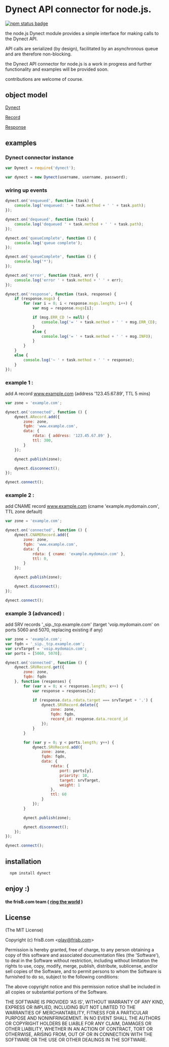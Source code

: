 Dynect API connector for node.js.
===

[![npm status badge](https://nodei.co/npm/dynect.png?stars=true&downloads=true)](https://nodei.co/npm/dynect/)

the node.js Dynect module provides a simple interface for making calls to the Dynect API.

API calls are serialized (by design), facilitated by an asynchronous queue and are therefore non-blocking.

the Dynect API connector for node.js is a work in progress and further functionality and examples will be provided soon.

contributions are welcome of course.

## object model

[Dynect](https://github.com/frisb/dynect/wiki/Dynect)

[Record](https://github.com/frisb/dynect/wiki/Record)

[Response](https://github.com/frisb/dynect/wiki/Response)

## examples

### Dynect connector instance

``` js
var Dynect = require('dynect');

var dynect = new Dynect(username, username, password);
```


### wiring up events

``` js
dynect.on('enqueued', function (task) {
	console.log('enqueued: ' + task.method + ' ' + task.path);
});

dynect.on('dequeued', function (task) {
	console.log('dequeued ' + task.method + ' ' + task.path);
});

dynect.on('queueComplete', function () {
	console.log('queue complete');
});

dynect.on('queueComplete', function () {
	console.log('*');
});

dynect.on('error', function (task, err) {
	console.log('error ' + task.method + ' ' + err);
});

dynect.on('response', function (task, response) {
	if (response.msgs) {
		for (var i = 0; i < response.msgs.length; i++) {
			var msg = response.msgs[i];

			if (msg.ERR_CD != null) {
				console.log('= ' + task.method + ' ' + msg.ERR_CD);
			}
			else {
				console.log('= ' + task.method + ' ' + msg.INFO);
			}
		}
	}
	else {
		console.log('~ ' + task.method + ' ' + response);
	}
});
```


### example 1 :
 
add A record www.example.com (address '123.45.67.89', TTL 5 mins)

``` js
var zone = 'example.com';

dynect.on('connected', function () {
	dynect.ARecord.add({
		zone: zone,
		fqdn: 'www.example.com',
		data: {
			rdata: { address: '123.45.67.89' },
			ttl: 300,
		}
	});

	dynect.publish(zone);

	dynect.disconnect();
});

dynect.connect();
```

### example 2 : 

add CNAME record www.example.com (cname 'example.mydomain.com', TTL zone default)

``` js
var zone = 'example.com';

dynect.on('connected', function () {
	dynect.CNAMERecord.add({
		zone: zone,
		fqdn: 'www.example.com',
		data: {
			rdata: { cname: 'example.mydomain.com' },
			ttl: 0,
		}
	});

	dynect.publish(zone);

	dynect.disconnect();
});

dynect.connect();
```

### example 3 (advanced) : 

add SRV records '_sip._tcp.example.com' (target 'voip.mydomain.com' on ports 5060 and 5070, replacing existing if any)

``` js
var zone = 'example.com';
var fqdn = '_sip._tcp.example.com';
var srvTarget = 'voip.mydomain.com';
var ports = [5060, 5070];

dynect.on('connected', function () {
	dynect.SRVRecord.get({
		zone: zone,
		fqdn: fqdn
	}, function (responses) {
		for (var x = 0; x < responses.length; x++) {
			var response = responses[x];

			if (response.data.rdata.target === srvTarget + '.') {
				dynect.SRVRecord.delete({
					zone: zone,
					fqdn: fqdn,
					record_id: response.data.record_id
				});
			}
		}

		for (var y = 0; y < ports.length; y++) {
			dynect.SRVRecord.add({
				zone: zone,
				fqdn: fqdn,
				data: {
					rdata: {
						port: ports[y],
						priority: 10,
						target: srvTarget,
						weight: 1
					},
					ttl: 60
				}
			});
		}

		dynect.publish(zone);

		dynect.disconnect();
	});
});

dynect.connect();
```

## installation

```
  npm install dynect
```

## enjoy :)

#### the frisB.com team ( [ring the world](http://www.frisb.com "frisB.com") )


## License

(The MIT License)

Copyright (c) frisB.com &lt;play@frisb.com&gt;

Permission is hereby granted, free of charge, to any person obtaining
a copy of this software and associated documentation files (the
'Software'), to deal in the Software without restriction, including
without limitation the rights to use, copy, modify, merge, publish,
distribute, sublicense, and/or sell copies of the Software, and to
permit persons to whom the Software is furnished to do so, subject to
the following conditions:

The above copyright notice and this permission notice shall be
included in all copies or substantial portions of the Software.

THE SOFTWARE IS PROVIDED 'AS IS', WITHOUT WARRANTY OF ANY KIND,
EXPRESS OR IMPLIED, INCLUDING BUT NOT LIMITED TO THE WARRANTIES OF
MERCHANTABILITY, FITNESS FOR A PARTICULAR PURPOSE AND NONINFRINGEMENT.
IN NO EVENT SHALL THE AUTHORS OR COPYRIGHT HOLDERS BE LIABLE FOR ANY
CLAIM, DAMAGES OR OTHER LIABILITY, WHETHER IN AN ACTION OF CONTRACT,
TORT OR OTHERWISE, ARISING FROM, OUT OF OR IN CONNECTION WITH THE
SOFTWARE OR THE USE OR OTHER DEALINGS IN THE SOFTWARE.
